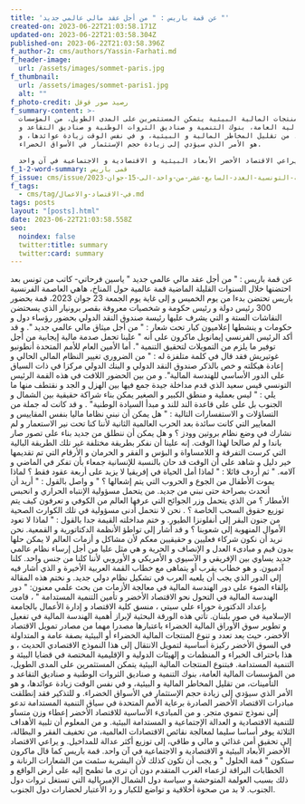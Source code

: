 ```yaml
---
title: 'عن قمة باريس : " من أجل عقد مالي عالمي جديد "'
created-on: 2023-06-22T21:03:58.171Z
updated-on: 2023-06-22T21:03:58.304Z
published-on: 2023-06-22T21:03:58.396Z
f_author-2: cms/authors/Yassin-Farhati.md
f_header-image:
  url: /assets/images/sommet-paris.jpg
f_thumbnail:
  url: /assets/images/sommet-paris1.jpg
  alt: ""
f_photo-credit: رصيد صور قوقل
f_summary-content: >-
  بتنوع المنتجات المالية البيئية يتمكن المستثمرين على المدى الطويل، من المؤسسات
  المالية العامة، بنوك التنمية و صناديق الثروات الوطنية و صناديق التقاعد و
  التأمينات، من تقليل المخاطر المالية و البيئية، و في نفس الوقت زيادة عوائدها، و
  هو الأمر الذي سيؤدي إلى زيادة حجم الإستثمار في الأسواق الخضراء. 

  و للتذكير فقد إنطلقت مبادرات الاقتصاد الأخضر الصادرة برعاية الأمم المتحدة في سياق التنمية المستدامة تدعو إلى نموذج تنموي متجر. و من المبادىء الأساسية للاقتصاد الأخضر إعطاء وزن متساو للتنمية الاقتصادية و العدالة الإجتماعية و المستدامة البيئية.  و من المعلوم أن تلبية الأهداف الثلاثة يوفر أساسا سليما لمعالجة نقائص الاقتصادات العالمية، من تخفيف الفقر و البطالة، إلى تحقيق أمن غذائي و مالي و طاقي، إلى توزيع أكثر عدالة للمداخيل. و يراعي الاقتصاد الأخضر الأبعاد البيئية و الاقتصادية و الاجتماعية في آن واحد. 
f_1-2-word-summary: قمى باريس
f_issue: cms/issue/الثقافية-التونسية-العدد-السابع-عشر-من-واحد-الى-15-جوان-2023.md
f_tags:
  - cms/tag/في-الاقتصاد-والاعمال.md
tags: posts
layout: "[posts].html"
date: 2023-06-22T21:03:58.558Z
seo:
  noindex: false
  twitter:title: summary
  twitter:card: summary
---
```

عن قمة باريس : " من أجل عقد مالي عالمي جديد " ياسين فرحاتي- كاتب من تونس بعد احتضنها خلال السنوات القليلة الماضية قمة عالمية حول المناخ، هاهي العاصمة الفرنسية باريس تحتضن بدءا من يوم الخميس  و إلى غاية يوم الجمعة 23 جوان 2023، قمة بحضور 300 رئيس دولة و رئيس حكومة و شخصيات معروفة بقصر برونيار الذي يسحتضن النقاشات الستة و التي يشرف عليها رئيسة صندوق النقد الدولي بحضور  رؤساء دول و حكومات و ينشطها إعلاميون كبار تحت شعار : " من أجل ميثاق مالي عالمي جديد ". و قد أكد الرئيس الفرنسي إيمانويل ماكرون على أنه " علينا تحمل صدمة مالية إيجابية من أجل توفير ما يلزم من التمويلات لتحقيق التنمية ". أما الأمين العام للأمم المتحدة أنطونيو غوتيريش فقد قال في كلمة متلفزة له : " من الضروري تغيير النظام المالي الحالي و إعادة هيكلته و خص بالذكر صندوق النقد الدولي و البنك الدولي مركزا في ذات السياق على الدور الأساسي للهندسة المالية". و من  بين الحضور اللافت في هذه القمة الرئيس التونسي قيس سعيد الذي قدم مداخلة جيدة جمع فيها بين الهزل و الجد و نقتطف منها ما يلي : " ليس بعملية و منطق الكبير و الصغير يمكن بناء شراكة حقيقية بين الشمال و الجنوب بل على على قاعدة الند للند و مبدأ السيادة الوطنية" . و قد كانت له جملة من التساؤلات و الاستفسارات التالية : " هل يمكن أن نبني نظاما ماليا بنفس المقاييس و المعايير التي كانت سائدة بعد الحرب العالمية الثانية لأننا كنا تحت نير الاستعمار و لم نشارك في وضع نظام بروتين وودز ؟ و هل يمكن أن ننطلق من جديد بناء على تصور صار باندا و لم صالحا لهذا الوقت. إنه علينا أن نفكر بطريقة مختلفة غير تلك الطريقة البالية التي كرست التفرقة و اللامساواة و البؤس و الفقر و الحرمان و الأرقام التي تم تقديمها خير دليل و شاهد على أن الوقت قد حان بالنسبة للإنسانية جمعاء بأن تفكر في الماضي و آلامه. " ثم أردف قائلا : " لماذا أمل الحياة في إفريقيا لا يزيد على أربعة عقود فقط ؟ لماذا يموت الأطفال من الجوع و الحروب التي يتم إشعالها ؟ " و واصل بالقول : " أريد أن أتحدث بصراحة حتى نبني من جديد. من يتحمل مسؤولية الإنتباه الحراري و انحبس الأمطار ؟ من الذي يتحمل وزر الجوائح التي عرفها العالم من الكوفي و تعرفون كيف يتم توزيع حقوق السحب الخاصة ؟ . نحن لا نتحمل أدنى مسؤولية في تلك الكوارث الصحية من جنون البقر إلى أنفلونزا الطيور. و ختم مداخلته القيمة جدا بالقول : " لماذا لا تعود الأموال المنهوبة إلى شعوبنا ؟ و قد أشار إلى تواطؤ الأنظمة الدكتاتورية و القمعية. نحن نريد أن نكون شركاء فعليين و حقيقيين   معكم لأن مشاكل و أزمات العالم لا يمكن حلها بدون قيم و مبادىء العدل و الإنصاف و الحرية و هي مثل عليا من أجل إرساء نظام عالمي جديد يساوي بين الإفريقي و الآسيوي و الأمريكي و الأوروبي لأننا كلنا من جنس واحد. كلنا آدميون. و هو خطاب يقرب أو يتماهى مع خطاب القمة العربية الأخيرة و الذي أشار فيه إلى الدور الذي يجب أن يلعبه العرب في تشكيل نظام دولي جديد. و نختم هذه المقالة بإلقاء الضوء على دور الهندسة المالية في معالجة الأزمات من بحث علمي معنون: " دور الهندسة المالية في التحول نحو الاقتصاد الأخضر و تأمين التنمية المستدامة " ، قامت بإعداد الدكتورة حوراء علي سيتي ، منسق كلية الاقتصاد و إدارة الأعمال بالجامعة الإسلامية في صور بلبنان. تأتي هذه الورقة البحثية لإبراز أهمية الهندسة المالية في تفعيل و تطوير سوق الأوراق المالية الخضراء باعتبارها مصدرا مهما من مصادر تمويل الاقتصاد الأخضر، حيث يعد تعدد و تنوع المنتجات المالية الخضراء أو البيئية بصفة عامة و المتداولة في السوق الأخضر ركيزة أساسية لتمويل الانتقال إلى هذا النموذج الاقتصادي الحديث ، و هذا باحتراف الخبراء و المنظمات و إلهيئات الدولية و الإقليمية المختصة في قضايا البيئة و التنمية المستدامة. فبتنوع المنتجات المالية البيئية يتمكن المستثمرين على المدى الطويل، من المؤسسات المالية العامة، بنوك التنمية و صناديق الثروات الوطنية و صناديق التقاعد و التأمينات، من تقليل المخاطر المالية و البيئية، و في نفس الوقت زيادة عوائدها، و هو الأمر الذي سيؤدي إلى زيادة حجم الإستثمار في الأسواق الخضراء. و للتذكير فقد إنطلقت مبادرات الاقتصاد الأخضر الصادرة برعاية الأمم المتحدة في سياق التنمية المستدامة تدعو إلى نموذج تنموي متجر. و من المبادىء الأساسية للاقتصاد الأخضر إعطاء وزن متساو للتنمية الاقتصادية و العدالة الإجتماعية و المستدامة البيئية.  و من المعلوم أن تلبية الأهداف الثلاثة يوفر أساسا سليما لمعالجة نقائص الاقتصادات العالمية، من تخفيف الفقر و البطالة، إلى تحقيق أمن غذائي و مالي و طاقي، إلى توزيع أكثر عدالة للمداخيل. و يراعي الاقتصاد الأخضر الأبعاد البيئية و الاقتصادية و الاجتماعية في آن واحد. قمة باريس كما قال ماكرون ستكون  " قمة الحلول " و يجب أن تكون كذلك لأن البشرية سئمت من الشعارات الرنانة و الخطابات البراقة لزعماء الغرب المتقدم دون أن ترى ما تطمح إليه على أرض الواقع و ذلك بسبب العولمة المتوحشة و سياسة دول الشمال الإمبريالية التي تستغل ثروات دول الجنوب. لا بد من صحوة أخلاقية و تواضع للكبار و رد الأعتبار لحضارات دول الجنوب.